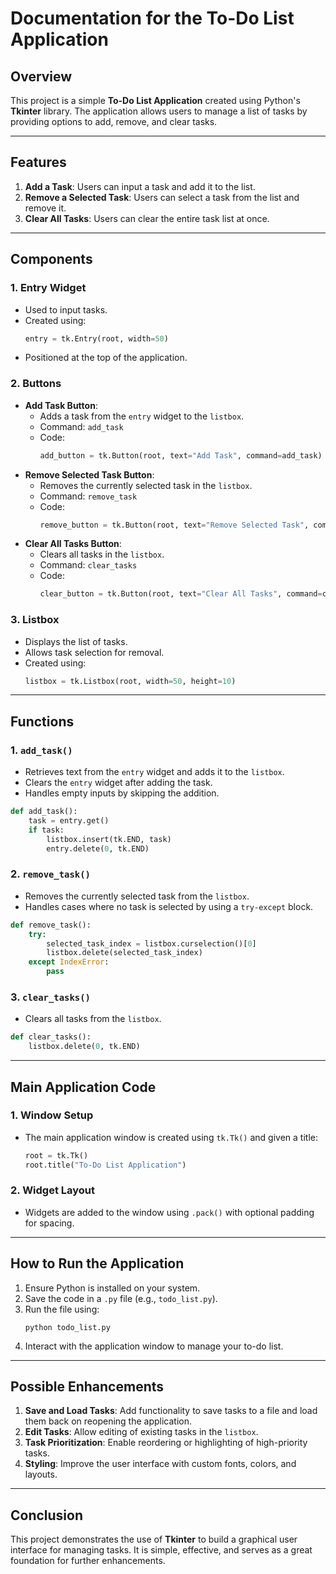 # Documentation for the To-Do List Application

## Overview
This project is a simple **To-Do List Application** created using Python's **Tkinter** library. The application allows users to manage a list of tasks by providing options to add, remove, and clear tasks.

---

## Features
1. **Add a Task**: Users can input a task and add it to the list.
2. **Remove a Selected Task**: Users can select a task from the list and remove it.
3. **Clear All Tasks**: Users can clear the entire task list at once.

---

## Components
### 1. **Entry Widget**
   - Used to input tasks.
   - Created using:
     ```python
     entry = tk.Entry(root, width=50)
     ```
   - Positioned at the top of the application.

### 2. **Buttons**
   - **Add Task Button**:
     - Adds a task from the `entry` widget to the `listbox`.
     - Command: `add_task`
     - Code:
       ```python
       add_button = tk.Button(root, text="Add Task", command=add_task)
       ```
   - **Remove Selected Task Button**:
     - Removes the currently selected task in the `listbox`.
     - Command: `remove_task`
     - Code:
       ```python
       remove_button = tk.Button(root, text="Remove Selected Task", command=remove_task)
       ```
   - **Clear All Tasks Button**:
     - Clears all tasks in the `listbox`.
     - Command: `clear_tasks`
     - Code:
       ```python
       clear_button = tk.Button(root, text="Clear All Tasks", command=clear_tasks)
       ```

### 3. **Listbox**
   - Displays the list of tasks.
   - Allows task selection for removal.
   - Created using:
     ```python
     listbox = tk.Listbox(root, width=50, height=10)
     ```

---

## Functions
### 1. `add_task()`
   - Retrieves text from the `entry` widget and adds it to the `listbox`.
   - Clears the `entry` widget after adding the task.
   - Handles empty inputs by skipping the addition.

   ```python
   def add_task():
       task = entry.get()
       if task:
           listbox.insert(tk.END, task)
           entry.delete(0, tk.END)
   ```

### 2. `remove_task()`
   - Removes the currently selected task from the `listbox`.
   - Handles cases where no task is selected by using a `try-except` block.

   ```python
   def remove_task():
       try:
           selected_task_index = listbox.curselection()[0]
           listbox.delete(selected_task_index)
       except IndexError:
           pass
   ```

### 3. `clear_tasks()`
   - Clears all tasks from the `listbox`.

   ```python
   def clear_tasks():
       listbox.delete(0, tk.END)
   ```

---

## Main Application Code
### 1. **Window Setup**
   - The main application window is created using `tk.Tk()` and given a title:
     ```python
     root = tk.Tk()
     root.title("To-Do List Application")
     ```

### 2. **Widget Layout**
   - Widgets are added to the window using `.pack()` with optional padding for spacing.

---

## How to Run the Application
1. Ensure Python is installed on your system.
2. Save the code in a `.py` file (e.g., `todo_list.py`).
3. Run the file using:
   ```
   python todo_list.py
   ```
4. Interact with the application window to manage your to-do list.

---

## Possible Enhancements
1. **Save and Load Tasks**: Add functionality to save tasks to a file and load them back on reopening the application.
2. **Edit Tasks**: Allow editing of existing tasks in the `listbox`.
3. **Task Prioritization**: Enable reordering or highlighting of high-priority tasks.
4. **Styling**: Improve the user interface with custom fonts, colors, and layouts.

---

## Conclusion
This project demonstrates the use of **Tkinter** to build a graphical user interface for managing tasks. It is simple, effective, and serves as a great foundation for further enhancements.
